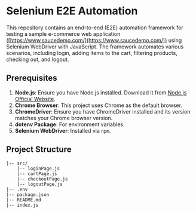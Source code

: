 # Selenium E2E Automation

This repository contains an end-to-end (E2E) automation framework for testing a sample e-commerce web application ([https://www.saucedemo.com/](https://www.saucedemo.com/)) using Selenium WebDriver with JavaScript. The framework automates various scenarios, including login, adding items to the cart, filtering products, checking out, and logout.

## Prerequisites

1. **Node.js**: Ensure you have Node.js installed. Download it from [Node.js Official Website](https://nodejs.org/).
2. **Chrome Browser**: This project uses Chrome as the default browser.
3. **ChromeDriver**: Ensure you have ChromeDriver installed and its version matches your Chrome browser version.
4. **dotenv Package**: For environment variables.
5. **Selenium WebDriver**: Installed via `npm`.

## Project Structure

```plaintext
|-- src/
    |-- loginPage.js
    |-- cartPage.js
    |-- checkoutPage.js
    |-- logoutPage.js
|-- .env
|-- package.json
|-- README.md
|-- index.js
